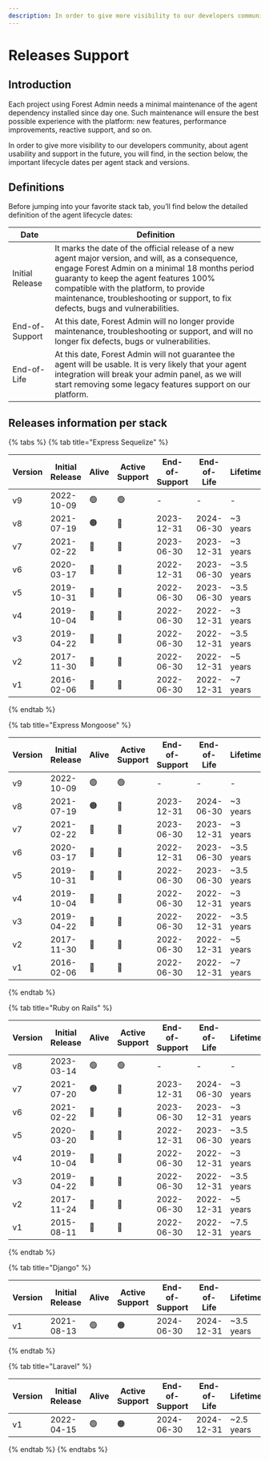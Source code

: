 ```yaml
---
description: In order to give more visibility to our developers community, about agent usability and support in the future, you will find, in this page, the important lifecycle dates per agent stack and versions.
---
```


# Releases Support

## Introduction

Each project using Forest Admin needs a minimal maintenance of the agent dependency installed since day one.
Such maintenance will ensure the best possible experience with the platform: new features, performance improvements, reactive support, and so on.

In order to give more visibility to our developers community, about agent usability and support in the future, you will find, in the section below, the important lifecycle dates per agent stack and versions.

## Definitions

Before jumping into your favorite stack tab, you’ll find below the detailed definition of the agent lifecycle dates:

| Date            | Definition                                                                                                                                                                                                                                                                                                                 |
| --------------- | -------------------------------------------------------------------------------------------------------------------------------------------------------------------------------------------------------------------------------------------------------------------------------------------------------------------------- |
| Initial Release | It marks the date of the official release of a new agent major version, and will, as a consequence, engage Forest Admin on a minimal 18 months period guaranty to keep the agent features 100% compatible with the platform, to provide maintenance, troubleshooting or support, to fix defects, bugs and vulnerabilities. |
| End-of-Support  | At this date, Forest Admin will no longer provide maintenance, troubleshooting or support, and will no longer fix defects, bugs or vulnerabilities.                                                                                                                                                                        |
| End-of-Life     | At this date, Forest Admin will not guarantee the agent will be usable. It is very likely that your agent integration will break your admin panel, as we will start removing some legacy features support on our platform.                                                                                                 |

## Releases information per stack

{% tabs %}
{% tab title="Express Sequelize" %}

| Version | Initial Release | Alive | Active Support | End-of-Support | End-of-Life | Lifetime   |
| ------- | --------------- | ----- | -------------- | -------------- | ----------- | ---------- |
| v9      | 2022-10-09      | 🟢    | 🟢             | -              | -           | -          |
| v8      | 2021-07-19      | 🟠    | 🔴             | 2023-12-31     | 2024-06-30  | ~3 years   |
| v7      | 2021-02-22      | 🔴    | 🔴             | 2023-06-30     | 2023-12-31  | ~3 years   |
| v6      | 2020-03-17      | 🔴    | 🔴             | 2022-12-31     | 2023-06-30  | ~3.5 years |
| v5      | 2019-10-31      | 🔴    | 🔴             | 2022-06-30     | 2023-06-30  | ~3.5 years |
| v4      | 2019-10-04      | 🔴    | 🔴             | 2022-06-30     | 2022-12-31  | ~3 years   |
| v3      | 2019-04-22      | 🔴    | 🔴             | 2022-06-30     | 2022-12-31  | ~3.5 years |
| v2      | 2017-11-30      | 🔴    | 🔴             | 2022-06-30     | 2022-12-31  | ~5 years   |
| v1      | 2016-02-06      | 🔴    | 🔴             | 2022-06-30     | 2022-12-31  | ~7 years   |

{% endtab %}

{% tab title="Express Mongoose" %}

| Version | Initial Release | Alive | Active Support | End-of-Support | End-of-Life | Lifetime   |
| ------- | --------------- | ----- | -------------- | -------------- | ----------- | ---------- |
| v9      | 2022-10-09      | 🟢    | 🟢             | -              | -           | -          |
| v8      | 2021-07-19      | 🟠    | 🔴             | 2023-12-31     | 2024-06-30  | ~3 years   |
| v7      | 2021-02-22      | 🔴    | 🔴             | 2023-06-30     | 2023-12-31  | ~3 years   |
| v6      | 2020-03-17      | 🔴    | 🔴             | 2022-12-31     | 2023-06-30  | ~3.5 years |
| v5      | 2019-10-31      | 🔴    | 🔴             | 2022-06-30     | 2023-06-30  | ~3.5 years |
| v4      | 2019-10-04      | 🔴    | 🔴             | 2022-06-30     | 2022-12-31  | ~3 years   |
| v3      | 2019-04-22      | 🔴    | 🔴             | 2022-06-30     | 2022-12-31  | ~3.5 years |
| v2      | 2017-11-30      | 🔴    | 🔴             | 2022-06-30     | 2022-12-31  | ~5 years   |
| v1      | 2016-02-06      | 🔴    | 🔴             | 2022-06-30     | 2022-12-31  | ~7 years   |

{% endtab %}

{% tab title="Ruby on Rails" %}

| Version | Initial Release | Alive | Active Support | End-of-Support | End-of-Life | Lifetime   |
| ------- | --------------- | ----- | -------------- | -------------- | ----------- | ---------- |
| v8      | 2023-03-14      | 🟢    | 🟢             | -              | -           | -          |
| v7      | 2021-07-20      | 🟠    | 🔴             | 2023-12-31     | 2024-06-30  | ~3 years   |
| v6      | 2021-02-22      | 🔴    | 🔴             | 2023-06-30     | 2023-12-31  | ~3 years   |
| v5      | 2020-03-20      | 🔴    | 🔴             | 2022-12-31     | 2023-06-30  | ~3.5 years |
| v4      | 2019-10-04      | 🔴    | 🔴             | 2022-06-30     | 2022-12-31  | ~3 years   |
| v3      | 2019-04-22      | 🔴    | 🔴             | 2022-06-30     | 2022-12-31  | ~3.5 years |
| v2      | 2017-11-24      | 🔴    | 🔴             | 2022-06-30     | 2022-12-31  | ~5 years   |
| v1      | 2015-08-11      | 🔴    | 🔴             | 2022-06-30     | 2022-12-31  | ~7.5 years |

{% endtab %}

{% tab title="Django" %}

| Version | Initial Release | Alive | Active Support | End-of-Support | End-of-Life | Lifetime   |
| ------- | --------------- | ----- | -------------- | -------------- | ----------- | ---------- |
| v1      | 2021-08-13      | 🟢    | 🟠             | 2024-06-30     | 2024-12-31  | ~3.5 years |

{% endtab %}

{% tab title="Laravel" %}

| Version | Initial Release | Alive | Active Support | End-of-Support | End-of-Life | Lifetime   |
| ------- | --------------- | ----- | -------------- | -------------- | ----------- | ---------- |
| v1      | 2022-04-15      | 🟢    | 🟠             | 2024-06-30     | 2024-12-31  | ~2.5 years |

{% endtab %}
{% endtabs %}
